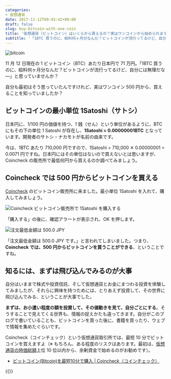 ```yaml
---
categories:
- 仮想通貨
date: 2017-11-12T09:43:42+09:00
draft: false
slug: buy-bitcoin-with-one-coin
title: '仮想通貨（ビットコイン）はいくらから買えるの？実はワンコインから始められます！'
subtitle: '「1BTC 買うのに、給料何ヶ月分なんだ？ビットコインが流行ってるけど、自分には無理だな―」→ ワンコインから買えます。'
---
```


<img src="/images/2017/11/bitcoin.svg" alt="bitcoin">

11 月 12 日現在の 1 ビットコイン（BTC）あたり日本円で 71 万円。「1BTC 買うのに、給料何ヶ月分なんだ？ビットコインが流行ってるけど、自分には無理だな―」と思っていませんか？

自分も最初はそう思っていたんですけれど、実はワンコイン 500 円から、買えることを知っていましたか？

## ビットコインの最小単位 1Satoshi（サトシ）

日本円に、1/100 円の価値を持つ、1 銭（せん）という単位があるように、BTC にもその下の単位 1 Satoshi が存在し、**1Satoshi = 0.00000001BTC** となっています。開発者のサトシ・ナカモトが名前の由来です。

今は、1BTC あたり 710,000 円ですので、1Satoshi = 710,000 ✕ 0.00000001 = 0.0071 円ですね。日本円にはその単位はないので買えないとは思いますが、Coincheck の販売所で最低何円から買えるのか調べてみましょう。

## Coincheck では 500 円からビットコインを買える

[Coincheck](https://coincheck.com/?c=h_3cAbRPgrw) のビットコイン販売所に来ました。最小単位 1Satoshi を入れて、購入してみましょう。

<img src="/images/2017/11/buy-bitcoin-with-one-coin-1.png" alt="Coincheck ビットコイン販売所で 1Satoshi を購入する">

「購入する」の後に、確認アラートが表示され、OK を押します。

<img src="/images/2017/11/buy-bitcoin-with-one-coin-2.png" alt="注文最低金額は 500.0 JPY">

「注文最低金額は 500.0 JPY です。」と言われてしまいました。つまり、**Coincheck では、500 円からビットコインを買うことができる**、ということですね。

## 知るには、まずは飛び込んでみるのが大事

自分はいままで株式や投資信託、そして仮想通貨とお金にまつわる投資を体験してみましたが、それらに興味を持つためには、とりあえず投資して、その世界に飛び込んでみる、ということが大事でした。

**まずは、お小遣い程度の額を投資して、その値動きを見て、自分ごとにする**。そうすることで見えてくる世界も、情報の捉えかたも違ってきます。自分がこのブログで書いていることも、ビットコインを買った後に、書籍を買ったり、ウェブで情報を集めたぐらいです。

Coincheck（コインチェック）という仮想通貨取引所では、最短 10 分でビットコインを買えますよ（※ もちろん、ある程度のリスクはあります。最初は、[仮想通貨の時価総額](/archives/coins-and-market-cap/)上位 10 位以内から、余剰資金で始めるのがお勧めです）。

- [ビットコイン(Bitcoin)を最短10分で購入 | Coincheck（コインチェック）](https://coincheck.com/?c=h_3cAbRPgrw)

{{<cryptocurrency>}}